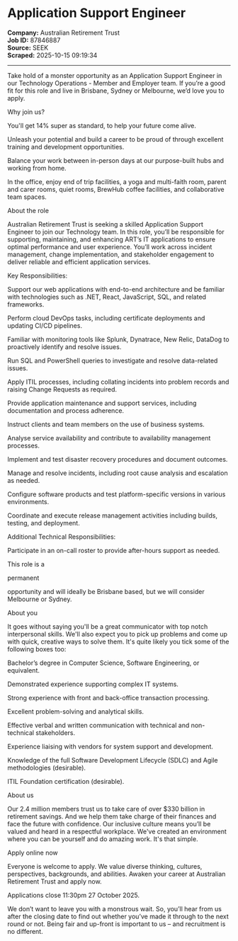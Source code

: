 # Application Support Engineer

**Company:** Australian Retirement Trust  
**Job ID:** 87846887  
**Source:** SEEK  
**Scraped:** 2025-10-15 09:19:34

---

Take hold of a monster opportunity as an Application Support Engineer in our Technology Operations - Member and Employer team. If you’re a good fit for this role and live in Brisbane, Sydney or Melbourne, we’d love you to apply.

Why join us?

You'll get 14% super as standard, to help your future come alive.

Unleash your potential and build a career to be proud of through excellent training and development opportunities.

Balance your work between in-person days at our purpose-built hubs and working from home.

In the office, enjoy end of trip facilities, a yoga and multi-faith room, parent and carer rooms, quiet rooms, BrewHub coffee facilities, and collaborative team spaces.

About the role

Australian Retirement Trust is seeking a skilled Application Support Engineer to join our Technology team. In this role, you’ll be responsible for supporting, maintaining, and enhancing ART’s IT applications to ensure optimal performance and user experience. You’ll work across incident management, change implementation, and stakeholder engagement to deliver reliable and efficient application services.

Key Responsibilities:

Support our web applications with end-to-end architecture and be familiar with technologies such as .NET, React, JavaScript, SQL, and related frameworks.

Perform cloud DevOps tasks, including certificate deployments and updating CI/CD pipelines.

Familiar with monitoring tools like Splunk, Dynatrace, New Relic, DataDog to proactively identify and resolve issues.

Run SQL and PowerShell queries to investigate and resolve data-related issues.

Apply ITIL processes, including collating incidents into problem records and raising Change Requests as required.

Provide application maintenance and support services, including documentation and process adherence.

Instruct clients and team members on the use of business systems.

Analyse service availability and contribute to availability management processes.

Implement and test disaster recovery procedures and document outcomes.

Manage and resolve incidents, including root cause analysis and escalation as needed.

Configure software products and test platform-specific versions in various environments.

Coordinate and execute release management activities including builds, testing, and deployment.

Additional Technical Responsibilities:

Participate in an on-call roster to provide after-hours support as needed.

This role is a

permanent

opportunity and will ideally be Brisbane based, but we will consider Melbourne or Sydney.

About you

It goes without saying you'll be a great communicator with top notch interpersonal skills. We'll also expect you to pick up problems and come up with quick, creative ways to solve them. It's quite likely you tick some of the following boxes too:

Bachelor’s degree in Computer Science, Software Engineering, or equivalent.

Demonstrated experience supporting complex IT systems.

Strong experience with front and back-office transaction processing.

Excellent problem-solving and analytical skills.

Effective verbal and written communication with technical and non-technical stakeholders.

Experience liaising with vendors for system support and development.

Knowledge of the full Software Development Lifecycle (SDLC) and Agile methodologies (desirable).

ITIL Foundation certification (desirable).

About us

Our 2.4 million members trust us to take care of over $330 billion in retirement savings. And we help them take charge of their finances and face the future with confidence. Our inclusive culture means you’ll be valued and heard in a respectful workplace. We've created an environment where you can be yourself and do amazing work. It's that simple.

Apply online now

Everyone is welcome to apply. We value diverse thinking, cultures, perspectives, backgrounds, and abilities. Awaken your career at Australian Retirement Trust and apply now.

Applications close 11:30pm 27 October 2025.

We don’t want to leave you with a monstrous wait. So, you’ll hear from us after the closing date to find out whether you’ve made it through to the next round or not. Being fair and up-front is important to us – and recruitment is no different.
